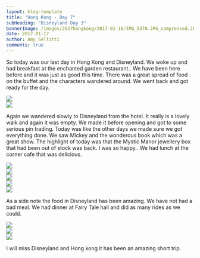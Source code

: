 ```yaml
---
layout: blog-template
title: "Hong Kong - Day 7"
subHeading: "Disneyland Day 3"
bannerImage: /images/2017hongkong/2017-01-16/IMG_5370.JPG_compressed.JPEG
date: 2017-01-17
author: Amy Sellitti
comments: true
---
```

So today was our last day in Hong Kong and Disneyland. We woke up and had breakfast at the enchanted garden restaurant.. We have been here before and it was just as good this time. There was a great spread of food on the buffet and the characters wandered around. We went back and got ready for the day.

<div class="center-image"><img src="/images/2017hongkong/2017-01-16/IMG_5225.JPG_compressed.JPEG" /></div>
<div class="center-image"><img src="/images/2017hongkong/2017-01-16/IMG_5228.JPG_compressed.JPEG" /></div>

Again we wandered slowly to Disneyland from the hotel. It really is a lovely walk and again it was empty. We made it before opening and got to some serious pin trading. Today was like the other days we made sure we got everything done. We saw Mickey and the wonderous book which was a great show. The highlight of today was that the Mystic Manor jewellery box that had been out of stock was back. I was so happy.. We had lunch at the corner cafe that was delicious. 

<div class="center-image"><img src="/images/2017hongkong/2017-01-16/IMG_5254.JPG_compressed.JPEG" /></div>
<div class="center-image"><img src="/images/2017hongkong/2017-01-16/IMG_5271.JPG_compressed.JPEG" /></div>
<div class="center-image"><img src="/images/2017hongkong/2017-01-16/IMG_5287.JPG_compressed.JPEG" /></div>
<div class="center-image"><img src="/images/2017hongkong/2017-01-16/IMG_5296.JPG_compressed.JPEG" /></div>
<div class="center-image"><img src="/images/2017hongkong/2017-01-16/IMG_5302.JPG_compressed.JPEG" /></div>

As a side note the food in Disneyland has been amazing. We have not had a bad meal. We had dinner at Fairy Tale hall and did as many rides as we could. 

<div class="center-image"><img src="/images/2017hongkong/2017-01-16/IMG_5314.JPG_compressed.JPEG" /></div>
<div class="center-image"><img src="/images/2017hongkong/2017-01-16/IMG_5329.JPG_compressed.JPEG" /></div>
<div class="center-image"><img src="/images/2017hongkong/2017-01-16/IMG_5370.JPG_compressed.JPEG" /></div>

I will miss Disneyland and Hong kong it has been an amazing short trip.
